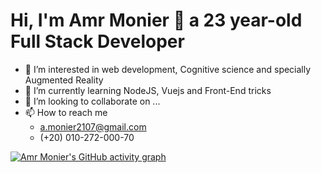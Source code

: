 # Hi, I'm Amr Monier 👋 a 23 year-old Full Stack Developer

- 👀 I’m interested in web development, Cognitive science and specially Augmented Reality
- 🌱 I’m currently learning NodeJS, Vuejs and Front-End tricks
- 💞️ I’m looking to collaborate on ...
- 📫 How to reach me
  - a.monier2107@gmail.com
  - (+20) 010-272-000-70

[![Amr Monier's GitHub activity graph](https://activity-graph.herokuapp.com/graph?username=AmrMonier&theme=gotham)](https://github.com/ashutosh00710/github-readme-activity-graph)
<!---
AmrMonier/AmrMonier is a ✨ special ✨ repository because its `README.md` (this file) appears on your GitHub profile.
You can click the Preview link to take a look at your changes.
--->
